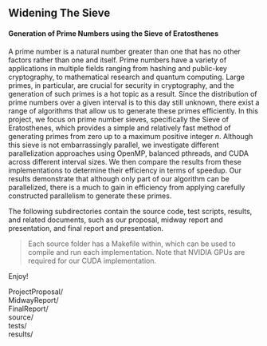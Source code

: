 ## Widening The Sieve
#### Generation of Prime Numbers using the Sieve of Eratosthenes

A prime number is a natural number greater than one that has no other factors 
rather than one and itself. Prime numbers have a variety of applications in 
multiple fields ranging from hashing and public-key cryptography, to mathematical 
research and quantum computing. Large primes, in particular, are crucial for 
security in cryptography, and the generation of such primes is a hot topic as 
a result. Since the distribution of prime numbers over a given interval is to 
this day still unknown, there exist a range of algorithms that allow us to 
generate 
these primes efficiently. In this project, we focus on prime number sieves, 
specifically the Sieve of Eratosthenes, which provides a simple and relatively 
fast method of generating primes from zero up to a maximum positive integer 
*n*. Although this sieve is not embarrassingly parallel, we investigate 
different parallelization approaches using OpenMP, balanced pthreads, 
and CUDA across different interval sizes. We then compare the results from 
these implementations to determine their efficiency in terms of speedup. 
Our results demonstrate that although only part of our algorithm can be 
parallelized, there is a much to gain in efficiency from applying carefully 
constructed parallelism to generate these primes.

The following subdirectories contain the source code, test scripts, results,
and related documents, such as our proposal, midway report and presentation,
and final report and presentation.

> Each source folder has a Makefile within, which can be used to compile and run
each implementation. Note that NVIDIA GPUs are required for our CUDA implementation.

Enjoy!

ProjectProposal/  
MidwayReport/  
FinalReport/  
source/  
tests/  
results/  
